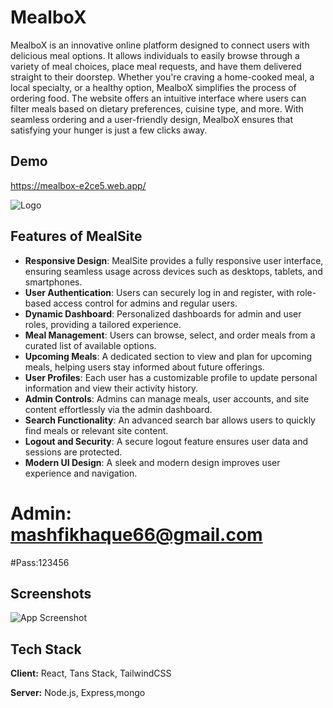 
# MealboX

MealboX is an innovative online platform designed to connect users with delicious meal options. It allows individuals to easily browse through a variety of meal choices, place meal requests, and have them delivered straight to their doorstep. Whether you're craving a home-cooked meal, a local specialty, or a healthy option, MealboX simplifies the process of ordering food. The website offers an intuitive interface where users can filter meals based on dietary preferences, cuisine type, and more. With seamless ordering and a user-friendly design, MealboX ensures that satisfying your hunger is just a few clicks away.
## Demo

https://mealbox-e2ce5.web.app/


![Logo](https://i.ibb.co.com/VxpKXLk/logo.png)

## Features of MealSite

- **Responsive Design**: MealSite provides a fully responsive user interface, ensuring seamless usage across devices such as desktops, tablets, and smartphones.  
- **User Authentication**: Users can securely log in and register, with role-based access control for admins and regular users.  
- **Dynamic Dashboard**: Personalized dashboards for admin and user roles, providing a tailored experience.  
- **Meal Management**: Users can browse, select, and order meals from a curated list of available options.  
- **Upcoming Meals**: A dedicated section to view and plan for upcoming meals, helping users stay informed about future offerings.  
- **User Profiles**: Each user has a customizable profile to update personal information and view their activity history.  
- **Admin Controls**: Admins can manage meals, user accounts, and site content effortlessly via the admin dashboard.  
- **Search Functionality**: An advanced search bar allows users to quickly find meals or relevant site content.  
- **Logout and Security**: A secure logout feature ensures user data and sessions are protected.  
- **Modern UI Design**: A sleek and modern design improves user experience and navigation.  


# Admin: mashfikhaque66@gmail.com 
#Pass:123456
## Screenshots

![App Screenshot](https://i.ibb.co.com/nwNnZqk/Untitled-design.jpg)


## Tech Stack

**Client:** React, Tans Stack, TailwindCSS

**Server:** Node.js, Express,mongo

